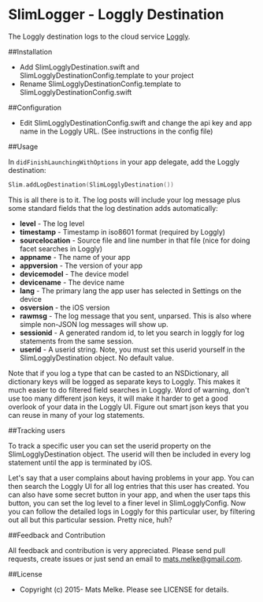 # SlimLogger - Loggly Destination

The Loggly destination logs to the cloud service [Loggly](https://www.loggly.com/).

##Installation

  * Add SlimLogglyDestination.swift and SlimLogglyDestinationConfig.template to your project
  * Rename SlimLogglyDestinationConfig.template to SlimLogglyDestinationConfig.swift

##Configuration
  
  * Edit SlimLogglyDestinationConfig.swift and change the api key and app name in the Loggly URL. (See instructions in the config file)

##Usage

In `didFinishLaunchingWithOptions` in your app delegate, add the Loggly destination:

```swift
Slim.addLogDestination(SlimLogglyDestination())    
```
  
This is all there is to it. The log posts will include your log message plus some standard fields that the log destination adds automatically:

  - **level** - The log level
  - **timestamp** - Timestamp in iso8601 format (required by Loggly)
  - **sourcelocation** - Source file and line number in that file (nice for doing facet searches in Loggly)
  - **appname** - The name of your app
  - **appversion** - The version of your app
  - **devicemodel** - The device model
  - **devicename** - The device name
  - **lang** - The primary lang the app user has selected in Settings on the device
  - **osversion** - the iOS version
  - **rawmsg** - The log message that you sent, unparsed. This is also where simple non-JSON log messages will show up.
  - **sessionid** - A generated random id, to let you search in loggly for log statements from the same session.
  - **userid** - A userid string. Note, you must set this userid yourself in the SlimLogglyDestination object. No default value.

Note that if you log a type that can be casted to an NSDictionary, all dictionary keys will be logged as separate keys
to Loggly. This makes it much easier to do filtered field searches in Loggly. 
Word of warning, don't use too many different json keys, it will make it harder to get a good overlook of your data 
in the Loggly UI. Figure out smart json keys that you can reuse in many of your log statements.

##Tracking users

To track a specific user you can set the userid property on the SlimLogglyDestination object. The userid
will then be included in every log statement until the app is terminated by iOS.

Let's say that a user complains about having problems in your app. You can then search the Loggly UI for all log entries
that this user has created. You can also have some secret button in your app, and when the user taps this
button, you can set the log level to a finer level in SlimLogglyConfig. Now you can follow
the detailed logs in Loggly for this particular user, by filtering out all but this particular session.
Pretty nice, huh?

##Feedback and Contribution

All feedback and contribution is very appreciated. Please send pull requests, create issues
or just send an email to [mats.melke@gmail.com](mailto:mats.melke@gmail.com).

##License

* Copyright (c) 2015- Mats Melke. Please see LICENSE for details.
